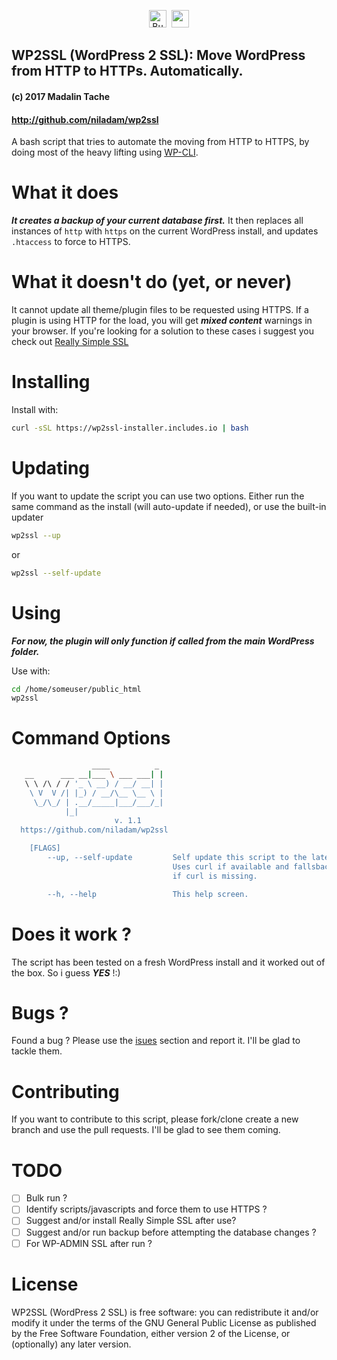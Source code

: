 <p align="center">
<a href='https://ko-fi.com/A204JA0' target='_blank'><img height='28' style='border:0px;height:28px;' src='https://az743702.vo.msecnd.net/cdn/kofi4.png?v=f' border='0' alt='Buy Me a Coffee at ko-fi.com' /></a>&nbsp;&nbsp;<a href="https://travis-ci.org/niladam/wp2ssl"><img height="28" src="https://travis-ci.org/niladam/wp2ssl.svg?branch=master"></a>
</p>

## WP2SSL (WordPress 2 SSL): Move WordPress from HTTP to HTTPs. Automatically.
#### (c) 2017 Madalin Tache
#### http://github.com/niladam/wp2ssl

A bash script that tries to automate the moving from HTTP to HTTPS, by doing
most of the heavy lifting using [WP-CLI](http://wp-cli.org).

# What it does
***It creates a backup of your current database first.***
It then replaces all instances of `http` with `https` on the current WordPress install, and updates `.htaccess` to force to HTTPS.

# What it doesn't do (yet, or never)
It cannot update all theme/plugin files to be requested using HTTPS. If a plugin is using HTTP for the load, you will get ***mixed content*** warnings in your browser.
If you're looking for a solution to these cases i suggest you check out [Really Simple SSL](https://wordpress.org/plugins/really-simple-ssl/)

# Installing

Install with:

```bash
curl -sSL https://wp2ssl-installer.includes.io | bash
```

# Updating

If you want to update the script you can use two options. Either run the same command as the install (will auto-update if needed), or use the built-in updater

```bash
wp2ssl --up
```

or

```bash
wp2ssl --self-update
```

# Using

***For now, the plugin will only function if called from the *main WordPress* folder.***

Use with:

```bash
cd /home/someuser/public_html
wp2ssl
```

# Command Options

```bash
                  ____          _
   __      ___ __|___ \ ___ ___| |
   \ \ /\ / / '_ \ __) / __/ __| |
    \ V  V /| |_) / __/\__ \__ \ |
     \_/\_/ | .__/_____|___/___/_|
            |_|
                       v. 1.1
  https://github.com/niladam/wp2ssl

    [FLAGS]
        --up, --self-update         Self update this script to the latest version.
                                    Uses curl if available and fallsback to wget,
                                    if curl is missing.

        --h, --help                 This help screen.
```

# Does it work ?
The script has been tested on a fresh WordPress install and it worked out of the box. So i guess ***YES*** !:)

# Bugs ?
Found a bug ? Please use the [isues](https://github.com/niladam/wp2ssl/issues) section and report it. I'll be glad to tackle them.

# Contributing
If you want to contribute to this script, please fork/clone create a new branch and use the pull requests. I'll be glad to see them coming.

# TODO

- [ ] Bulk run ?
- [ ] Identify scripts/javascripts and force them to use HTTPS ?
- [ ] Suggest and/or install Really Simple SSL after use?
- [ ] Suggest and/or run backup before attempting the database changes ?
- [ ] For WP-ADMIN SSL after run ?

# License

WP2SSL (WordPress 2 SSL) is free software: you can redistribute it and/or modify it under the terms of the GNU General Public License as published by the Free Software Foundation, either version 2 of the License, or (optionally) any later version.